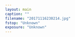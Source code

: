 ```yaml
---
layout: main
caption: ""
filename: "20171116230214.jpg"
fstop: "Unknown"
exposure: "Unknown"
---
```

